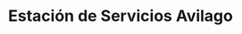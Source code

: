 ---
title: "Estación de Servicios Avilago"
url: /caracas/estacion-de-servicios-avilago/
shop: comodidad
---